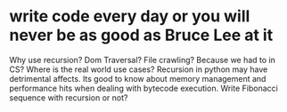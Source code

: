 # write code every day or you will never be as good as Bruce Lee at it

Why use recursion? Dom Traversal? File crawling? Because we had to in CS? Where is the real world use cases? Recursion in python may have detrimental affects. Its good to know about memory management and performance hits when dealing with bytecode execution. Write Fibonacci sequence with recursion or not? 

